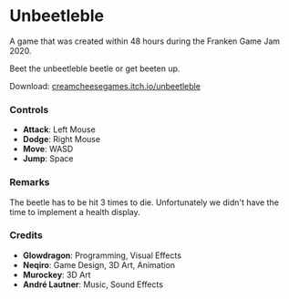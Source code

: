 # Unbeetleble

A game that was created within 48 hours during the Franken Game Jam 2020.

Beet the unbeetleble beetle or get beeten up.

Download: [creamcheesegames.itch.io/unbeetleble](https://creamcheesegames.itch.io/unbeetleble)

### Controls
- **Attack**: Left Mouse
- **Dodge**: Right Mouse
- **Move**: WASD
- **Jump**: Space

### Remarks

The beetle has to be hit 3 times to die. Unfortunately we didn't have the time to implement a health display.

### Credits

- **Glowdragon**: Programming, Visual Effects
- **Neqiro**: Game Design, 3D Art, Animation
- **Murockey**: 3D Art
- **André Lautner**: Music, Sound Effects
